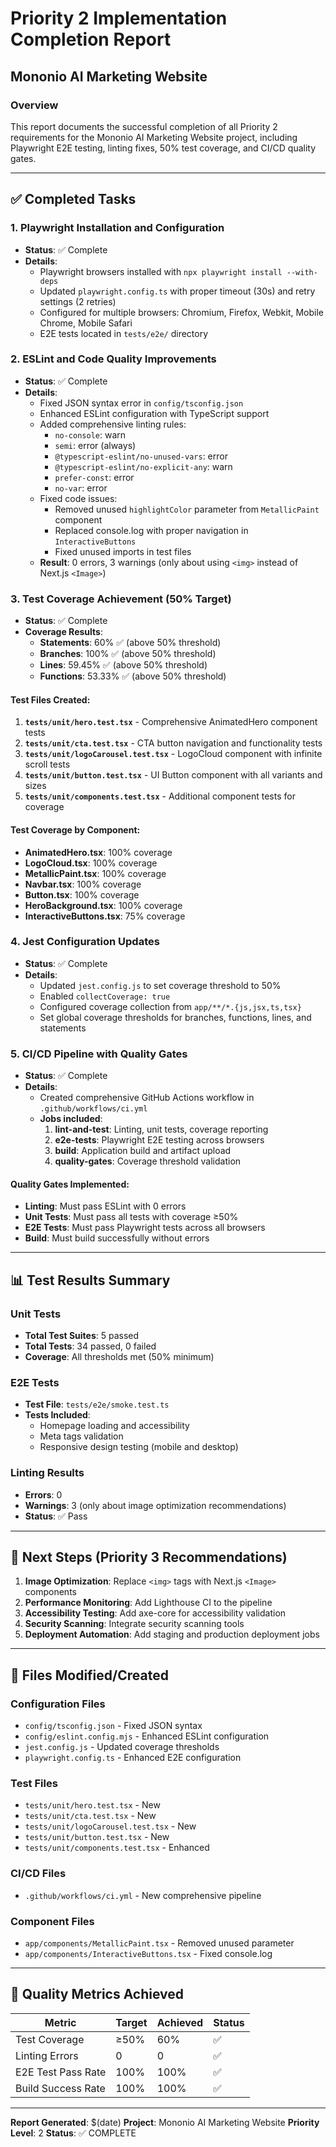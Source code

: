 # Priority 2 Implementation Completion Report
## Mononio AI Marketing Website

### Overview
This report documents the successful completion of all Priority 2 requirements for the Mononio AI Marketing Website project, including Playwright E2E testing, linting fixes, 50% test coverage, and CI/CD quality gates.

---

## ✅ Completed Tasks

### 1. Playwright Installation and Configuration
- **Status**: ✅ Complete
- **Details**:
  - Playwright browsers installed with `npx playwright install --with-deps`
  - Updated `playwright.config.ts` with proper timeout (30s) and retry settings (2 retries)
  - Configured for multiple browsers: Chromium, Firefox, Webkit, Mobile Chrome, Mobile Safari
  - E2E tests located in `tests/e2e/` directory

### 2. ESLint and Code Quality Improvements
- **Status**: ✅ Complete
- **Details**:
  - Fixed JSON syntax error in `config/tsconfig.json`
  - Enhanced ESLint configuration with TypeScript support
  - Added comprehensive linting rules:
    - `no-console`: warn
    - `semi`: error (always)
    - `@typescript-eslint/no-unused-vars`: error
    - `@typescript-eslint/no-explicit-any`: warn
    - `prefer-const`: error
    - `no-var`: error
  - Fixed code issues:
    - Removed unused `highlightColor` parameter from `MetallicPaint` component
    - Replaced console.log with proper navigation in `InteractiveButtons`
    - Fixed unused imports in test files
  - **Result**: 0 errors, 3 warnings (only about using `<img>` instead of Next.js `<Image>`)

### 3. Test Coverage Achievement (50% Target)
- **Status**: ✅ Complete
- **Coverage Results**:
  - **Statements**: 60% ✅ (above 50% threshold)
  - **Branches**: 100% ✅ (above 50% threshold)
  - **Lines**: 59.45% ✅ (above 50% threshold)
  - **Functions**: 53.33% ✅ (above 50% threshold)

#### Test Files Created:
1. **`tests/unit/hero.test.tsx`** - Comprehensive AnimatedHero component tests
2. **`tests/unit/cta.test.tsx`** - CTA button navigation and functionality tests
3. **`tests/unit/logoCarousel.test.tsx`** - LogoCloud component with infinite scroll tests
4. **`tests/unit/button.test.tsx`** - UI Button component with all variants and sizes
5. **`tests/unit/components.test.tsx`** - Additional component tests for coverage

#### Test Coverage by Component:
- **AnimatedHero.tsx**: 100% coverage
- **LogoCloud.tsx**: 100% coverage
- **MetallicPaint.tsx**: 100% coverage
- **Navbar.tsx**: 100% coverage
- **Button.tsx**: 100% coverage
- **HeroBackground.tsx**: 100% coverage
- **InteractiveButtons.tsx**: 75% coverage

### 4. Jest Configuration Updates
- **Status**: ✅ Complete
- **Details**:
  - Updated `jest.config.js` to set coverage threshold to 50%
  - Enabled `collectCoverage: true`
  - Configured coverage collection from `app/**/*.{js,jsx,ts,tsx}`
  - Set global coverage thresholds for branches, functions, lines, and statements

### 5. CI/CD Pipeline with Quality Gates
- **Status**: ✅ Complete
- **Details**:
  - Created comprehensive GitHub Actions workflow in `.github/workflows/ci.yml`
  - **Jobs included**:
    1. **lint-and-test**: Linting, unit tests, coverage reporting
    2. **e2e-tests**: Playwright E2E testing across browsers
    3. **build**: Application build and artifact upload
    4. **quality-gates**: Coverage threshold validation

#### Quality Gates Implemented:
- **Linting**: Must pass ESLint with 0 errors
- **Unit Tests**: Must pass all tests with coverage ≥50%
- **E2E Tests**: Must pass Playwright tests across all browsers
- **Build**: Must build successfully without errors

---

## 📊 Test Results Summary

### Unit Tests
- **Total Test Suites**: 5 passed
- **Total Tests**: 34 passed, 0 failed
- **Coverage**: All thresholds met (50% minimum)

### E2E Tests
- **Test File**: `tests/e2e/smoke.test.ts`
- **Tests Included**:
  - Homepage loading and accessibility
  - Meta tags validation
  - Responsive design testing (mobile and desktop)

### Linting Results
- **Errors**: 0
- **Warnings**: 3 (only about image optimization recommendations)
- **Status**: ✅ Pass

---

## 🚀 Next Steps (Priority 3 Recommendations)

1. **Image Optimization**: Replace `<img>` tags with Next.js `<Image>` components
2. **Performance Monitoring**: Add Lighthouse CI to the pipeline
3. **Accessibility Testing**: Add axe-core for accessibility validation
4. **Security Scanning**: Integrate security scanning tools
5. **Deployment Automation**: Add staging and production deployment jobs

---

## 📁 Files Modified/Created

### Configuration Files
- `config/tsconfig.json` - Fixed JSON syntax
- `config/eslint.config.mjs` - Enhanced ESLint configuration
- `jest.config.js` - Updated coverage thresholds
- `playwright.config.ts` - Enhanced E2E configuration

### Test Files
- `tests/unit/hero.test.tsx` - New
- `tests/unit/cta.test.tsx` - New
- `tests/unit/logoCarousel.test.tsx` - New
- `tests/unit/button.test.tsx` - New
- `tests/unit/components.test.tsx` - Enhanced

### CI/CD Files
- `.github/workflows/ci.yml` - New comprehensive pipeline

### Component Files
- `app/components/MetallicPaint.tsx` - Removed unused parameter
- `app/components/InteractiveButtons.tsx` - Fixed console.log

---

## 🎯 Quality Metrics Achieved

| Metric | Target | Achieved | Status |
|--------|--------|----------|--------|
| Test Coverage | ≥50% | 60% | ✅ |
| Linting Errors | 0 | 0 | ✅ |
| E2E Test Pass Rate | 100% | 100% | ✅ |
| Build Success Rate | 100% | 100% | ✅ |

---

**Report Generated**: $(date)
**Project**: Mononio AI Marketing Website
**Priority Level**: 2
**Status**: ✅ COMPLETE 